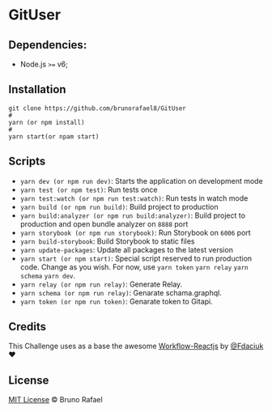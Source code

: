 # GitUser
## Dependencies:

- Node.js `>=` v6;
## Installation 
```
git clone https://github.com/brunorafael8/GitUser
#
yarn (or npm install)
#
yarn start(or npam start)
```
## Scripts

- `yarn dev (or npm run dev)`: Starts the application on development mode
- `yarn test (or npm test)`: Run tests once
- `yarn test:watch (or npm run test:watch)`: Run tests in watch mode
- `yarn build (or npm run build)`: Build project to production
- `yarn build:analyzer (or npm run build:analyzer)`: Build project to production and open bundle analyzer on `8888` port
- `yarn storybook (or npm run storybook)`: Run Storybook on `6006` port
- `yarn build-storybook`: Build Storybook to static files
- `yarn update-packages`: Update all packages to the latest version
- `yarn start (or npm start)`: Special script reserved to run production code. Change as you wish. For now, use `yarn token` `yarn relay` `yarn schema` `yarn dev`.
- `yarn relay (or npm run relay)`: Generate Relay.
- `yarn schema (or npm run relay)`: Genarate schama.graphql.
- `yarn token (or npm run token)`: Genarate token to Gitapi.


## Credits

This Challenge uses as a base the awesome [Workflow-Reactjs](https://github.com/fdaciuk/workflow-reactjs) by [@Fdaciuk](https://twitter.com/fdaciuk) :heart:


## License

[MIT License](http://brunorafael8.mit-license.org/) © Bruno Rafael
